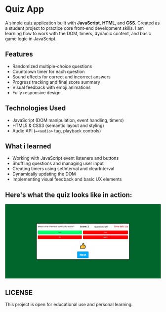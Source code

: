 # Quiz App

A simple quiz application built with **JavaScript**, **HTML**, and **CSS**. Created as a student project to practice core front-end development skills. I am learning how to work with the DOM, timers, dynamic content, and basic game logic in JavaScript.

## Features

* Randomized multiple-choice questions  
* Countdown timer for each question  
* Sound effects for correct and incorrect answers  
* Progress tracking and final score summary
* Visual feedback with emoji animations 
* Fully responsive design

## Technologies Used

* JavaScript (DOM manipulation, event handling, timers)
* HTML5 & CSS3 (semantic layout and styling)
* Audio API (`=<audio>` tag, playback controls)

## What i learned

* Working with JavaScript event listeners and buttons
* Shuffling questions and managing user input
* Creating timers using setInterval and clearInterval
* Dynamically updating the DOM
* Implementing visual feedback and basic UX elements

## Here's what the quiz looks like in action:

![example of right answer](screenshot/quiz-app-screenshot.jpg)

## LICENSE

This project is open for educational use and personal learning.
